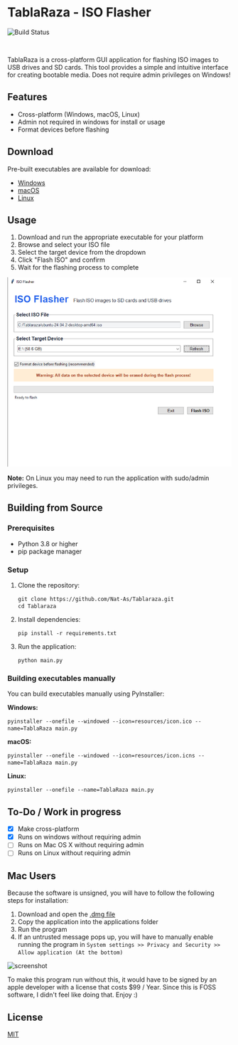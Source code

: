 # TablaRaza - ISO Flasher
![Build Status](https://github.com/Nat-As/Tablaraza/actions/workflows/main.yml/badge.svg)

<br>

TablaRaza is a cross-platform GUI application for flashing ISO images to USB drives and SD cards. This tool provides a simple and intuitive interface for creating bootable media. Does not require admin privileges on Windows!

## Features

- Cross-platform (Windows, macOS, Linux)
- Admin not required in windows for install or usage
- Format devices before flashing

## Download

Pre-built executables are available for download:

- [Windows](https://github.com/Nat-As/Tablaraza/releases/latest/download/TablaRaza-Windows.exe)
- [macOS](https://github.com/Nat-As/Tablaraza/releases/latest/download/TablaRaza-MacOS.dmg)
- [Linux](https://github.com/Nat-As/Tablaraza/releases/latest/download/TablaRaza-Linux)

## Usage

1. Download and run the appropriate executable for your platform
2. Browse and select your ISO file
3. Select the target device from the dropdown
4. Click "Flash ISO" and confirm
5. Wait for the flashing process to complete

![screenshot](doc/screenshot.png)

**Note:** On Linux you may need to run the application with sudo/admin privileges.

## Building from Source

### Prerequisites

- Python 3.8 or higher
- pip package manager

### Setup

1. Clone the repository:
   ```
   git clone https://github.com/Nat-As/Tablaraza.git
   cd Tablaraza
   ```

2. Install dependencies:
   ```
   pip install -r requirements.txt
   ```

3. Run the application:
   ```
   python main.py
   ```

### Building executables manually

You can build executables manually using PyInstaller:

**Windows:**
```
pyinstaller --onefile --windowed --icon=resources/icon.ico --name=TablaRaza main.py
```

**macOS:**
```
pyinstaller --onefile --windowed --icon=resources/icon.icns --name=TablaRaza main.py
```

**Linux:**
```
pyinstaller --onefile --name=TablaRaza main.py
```

## To-Do / Work in progress
- [x] Make cross-platform
- [x] Runs on windows without requiring admin
- [ ] Runs on Mac OS X without requiring admin
- [ ] Runs on Linux without requiring admin

## Mac Users

Because the software is unsigned, you will have to follow the following steps for installation:

1. Download and open the [.dmg file](https://github.com/Nat-As/Tablaraza/releases/latest/download/TablaRaza-MacOS.dmg)
2. Copy the application into the applications folder
3. Run the program
4. If an untrusted message pops up, you will have to manually enable running the program in ```System settings >> Privacy and Security >> Allow application (At the bottom)```

![screenshot](doc/macbypass.png)

To make this program run without this, it would have to be signed by an apple developer with a license that costs $99 / Year. Since this is FOSS software, I didn't feel like doing that. Enjoy :)



## License

[MIT](LICENSE)
